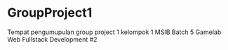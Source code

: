 # GroupProject1
Tempat pengumupulan group project 1 kelompok 1 MSIB Batch 5 Gamelab Web Fullstack Development #2
